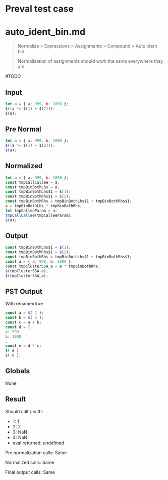 # Preval test case

# auto_ident_bin.md

> Normalize > Expressions > Assignments > Compound > Auto ident bin
>
> Normalization of assignments should work the same everywhere they are

#TODO

## Input

`````js filename=intro
let a = { a: 999, b: 1000 };
$((a *= $(1) + $(2)));
$(a);
`````

## Pre Normal


`````js filename=intro
let a = { a: 999, b: 1000 };
$((a *= $(1) + $(2)));
$(a);
`````

## Normalized


`````js filename=intro
let a = { a: 999, b: 1000 };
const tmpCallCallee = $;
const tmpBinBothLhs = a;
const tmpBinBothLhs$1 = $(1);
const tmpBinBothRhs$1 = $(2);
const tmpBinBothRhs = tmpBinBothLhs$1 + tmpBinBothRhs$1;
a = tmpBinBothLhs * tmpBinBothRhs;
let tmpCalleeParam = a;
tmpCallCallee(tmpCalleeParam);
$(a);
`````

## Output


`````js filename=intro
const tmpBinBothLhs$1 = $(1);
const tmpBinBothRhs$1 = $(2);
const tmpBinBothRhs = tmpBinBothLhs$1 + tmpBinBothRhs$1;
const a = { a: 999, b: 1000 };
const tmpClusterSSA_a = a * tmpBinBothRhs;
$(tmpClusterSSA_a);
$(tmpClusterSSA_a);
`````

## PST Output

With rename=true

`````js filename=intro
const a = $( 1 );
const b = $( 2 );
const c = a + b;
const d = {
a: 999,
b: 1000
;
const e = d * c;
$( e );
$( e );
`````

## Globals

None

## Result

Should call `$` with:
 - 1: 1
 - 2: 2
 - 3: NaN
 - 4: NaN
 - eval returned: undefined

Pre normalization calls: Same

Normalized calls: Same

Final output calls: Same

